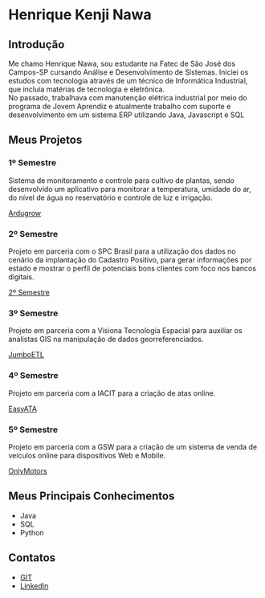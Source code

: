 # Henrique Kenji Nawa

## Introdução

Me chamo Henrique Nawa, sou estudante na Fatec de São José dos Campos-SP cursando Análise e Desenvolvimento de Sistemas. Iniciei os estudos com tecnologia através de um técnico de Informática Industrial, que incluia matérias de tecnologia e eletrônica. <br>
No passado, trabalhava com manutenção elétrica industrial por meio do programa de Jovem Aprendiz e atualmente trabalho com suporte e desenvolvimento em um sistema ERP utilizando Java, Javascript e SQL
## Meus Projetos

### 1º Semestre 
Sistema de monitoramento e controle para cultivo de plantas, sendo desenvolvido um aplicativo para monitorar a temperatura, umidade do ar, do nível de água no reservatório e controle de luz e irrigação.

[Ardugrow](https://github.com/HenriqueNawa/portfolio-fatec/blob/main/1semestre/README.md)

### 2º Semestre 
Projeto em parceria com o SPC Brasil para a utilização dos dados no cenário da implantação do Cadastro Positivo, para gerar informações por estado e mostrar o perfil de potenciais bons clientes com foco nos bancos digitais.

[2º Semestre](https://github.com/HenriqueNawa/portfolio-fatec/blob/main/2semestre.md)

### 3º Semestre 
Projeto em parceria com a Visiona Tecnologia Espacial para auxiliar os analistas GIS na manipulação de dados georreferenciados.

[JumboETL](https://github.com/HenriqueNawa/portfolio-fatec/blob/main/3semestre.md)

### 4º Semestre 
Projeto em parceria com a IACIT para a criação de atas online.

[EasyATA](https://github.com/HenriqueNawa/portfolio-fatec/blob/main/4semestre.md)

### 5º Semestre 
Projeto em parceria com a GSW para a criação de um sistema de venda de veículos online para dispositivos Web e Mobile.

[OnlyMotors](https://github.com/HenriqueNawa/portfolio-fatec/blob/main/5semestre.md)


## Meus Principais Conhecimentos
- Java
- SQL
- Python

## Contatos
* [GIT](https://github.com/henriquenawa)
* [LinkedIn](https://www.linkedin.com/in/henriquenawa/)



